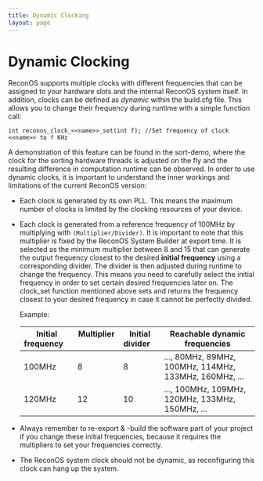 ```yaml
---
title: Dynamic Clocking
layout: page
---
```


# Dynamic Clocking

ReconOS supports multiple clocks with different frequencies that can be assigned to your hardware slots and the internal ReconOS system itself. In addition, clocks can be defined as *dynamic* within the build.cfg file. This allows you to change their frequency during runtime with a simple function call:
```
int reconos_clock_<<name>>_set(int f); //Set frequency of clock <<name>> to f KHz
```
A demonstration of this feature can be found in the sort-demo, where the clock for the sorting hardware threads is adjusted on the fly and the resulting difference in computation runtime can be observed.
In order to use dynamic clocks, it is important to understand the inner workings and limitations of the current ReconOS version:

* Each clock is generated by its own PLL. This means the maximum number of clocks is limited by the clocking resources of your device.
   
* Each clock is generated from a reference frequency of 100MHz by multiplying with `(Multiplier/Divider)`. It is important to note that this multiplier is fixed by the ReconOS System Builder at export time. It is selected as the minimum multiplier between 8 and 15 that can generate the output frequency closest to the desired **initial frequency** using a corresponding divider. The divider is then adjusted during runtime to change the frequency. This means you need to carefully select the initial frequency in order to set certain desired frequencies later on. The clock_set function mentioned above sets and returns the frequency closest to your desired frequency in case it cannot be perfectly divided.
   
   Example:

   | Initial frequency &nbsp;&nbsp; | Multiplier &nbsp;&nbsp; | Initial divider &nbsp;&nbsp; | Reachable dynamic frequencies                          |
   | ------------------------------ | ----------------------- | ---------------------------- | ------------------------------------------------------ |
   | 100MHz                         | 8                       | 8                            | ..., 80MHz, 89MHz, 100MHz, 114MHz, 133MHz, 160MHz, ... |
   | 120MHz                         | 12                      | 10                           | ..., 100MHz, 109MHz, 120MHz, 133MHz, 150MHz, ...       |

* Always remember to re-export & -build the software part of your project if you change these initial frequencies, because it requires the multipliers to set your frequencies correctly.

* The ReconOS system clock should not be dynamic, as reconfiguring this clock can hang up the system.
